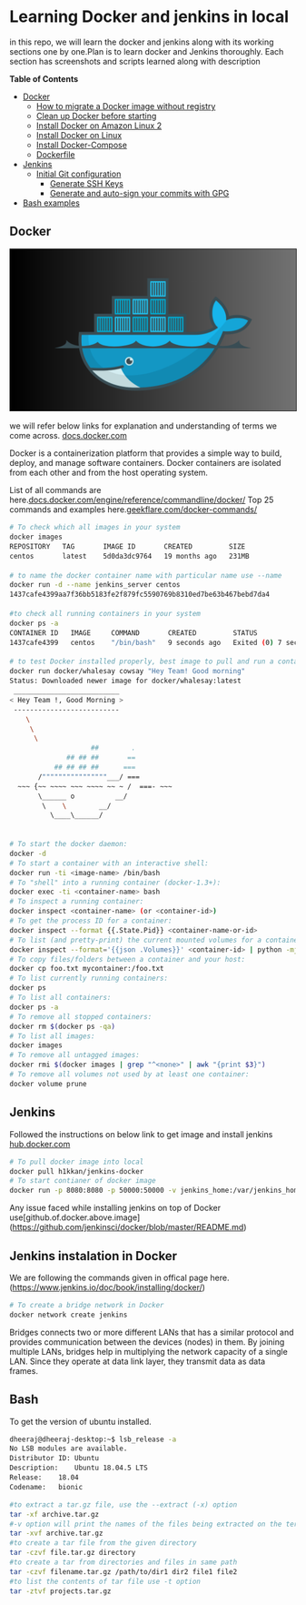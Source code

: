 # Learning Docker and jenkins in local

in this repo, we will learn the docker and jenkins along with its working sections one by one.Plan is to learn docker and Jenkins thoroughly.
Each section has screenshots and scripts learned along with description

<!-- START doctoc generated TOC please keep comment here to allow auto update -->
<!-- DON'T EDIT THIS SECTION, INSTEAD RE-RUN doctoc TO UPDATE -->
**Table of Contents**

- [Docker](#docker)
  - [How to migrate a Docker image without registry](#how-to-migrate-a-docker-image-without-registry)
  - [Clean up Docker before starting](#clean-up-docker-before-starting)
  - [Install Docker on Amazon Linux 2](#install-docker-on-amazon-linux-2)
  - [Install Docker on Linux](#install-docker-on-linux)
  - [Install Docker-Compose](#install-docker-compose)
  - [Dockerfile](#dockerfile)
- [Jenkins](#Jenkins)
  - [Initial Git configuration](#Jenkins-installed-in-docker)
    - [Generate SSH Keys](#generate-ssh-keys)
    - [Generate and auto-sign your commits with GPG](#generate-and-auto-sign-your-commits-with-gpg)
- [Bash examples](#Bash)


## Docker
<a target="_blank" href="/images/docker_image.png"><img border="1" alt="Blue whale image representing Docker for fun" src="/images/docker_image.png" width=1000></a>

 we will refer below links for explanation and understanding of terms we come across.
[docs.docker.com](https://docs.docker.com/)

Docker is a containerization platform that provides a simple way to build, deploy, and manage software containers. Docker containers are isolated from each other and from the host operating system.

List of all commands are here.[docs.docker.com/engine/reference/commandline/docker/](https://docs.docker.com/engine/reference/commandline/docker/)
Top 25 commands and examples here.[geekflare.com/docker-commands/](https://geekflare.com/docker-commands/)

```bash
# To check which all images in your system
docker images
REPOSITORY   TAG       IMAGE ID       CREATED         SIZE
centos       latest    5d0da3dc9764   19 months ago   231MB

# to name the docker container name with particular name use --name 
docker run -d --name jenkins_server centos
1437cafe4399aa7f36bb5183fe2f879fc5590769b8310ed7be63b467bebd7da4

#to check all running containers in your system
docker ps -a
CONTAINER ID   IMAGE     COMMAND       CREATED         STATUS                     PORTS     NAMES
1437cafe4399   centos    "/bin/bash"   9 seconds ago   Exited (0) 7 seconds ago             jenkins_server

# to test Docker installed properly, best image to pull and run a container from it would be.
docker run docker/whalesay cowsay "Hey Team! Good morning"
Status: Downloaded newer image for docker/whalesay:latest
 __________________________
< Hey Team !, Good Morning >
 --------------------------
    \
     \
      \
                    ##        .
              ## ## ##       ==
           ## ## ## ##      ===
       /""""""""""""""""___/ ===
  ~~~ {~~ ~~~~ ~~~ ~~~~ ~~ ~ /  ===- ~~~
       \______ o          __/
        \    \        __/
          \____\______/


# To start the docker daemon:
docker -d
# To start a container with an interactive shell:
docker run -ti <image-name> /bin/bash
# To "shell" into a running container (docker-1.3+):
docker exec -ti <container-name> bash
# To inspect a running container:
docker inspect <container-name> (or <container-id>)
# To get the process ID for a container:
docker inspect --format {{.State.Pid}} <container-name-or-id>
# To list (and pretty-print) the current mounted volumes for a container:
docker inspect --format='{{json .Volumes}}' <container-id> | python -mjson.tool
# To copy files/folders between a container and your host:
docker cp foo.txt mycontainer:/foo.txt
# To list currently running containers:
docker ps
# To list all containers:
docker ps -a
# To remove all stopped containers:
docker rm $(docker ps -qa)
# To list all images:
docker images
# To remove all untagged images:
docker rmi $(docker images | grep "^<none>" | awk "{print $3}")
# To remove all volumes not used by at least one container:
docker volume prune
```
## Jenkins

Followed the instructions on below link to get image and install jenkins
[hub.docker.com](https://hub.docker.com/r/h1kkan/jenkins-docker)

```bash
# To pull docker image into local
docker pull h1kkan/jenkins-docker
# To start contianer of docker image
docker run -p 8080:8080 -p 50000:50000 -v jenkins_home:/var/jenkins_home h1kkan/jenkins-docker:lts
```
Any issue faced while installing jenkins on top of Docker use[github.of.docker.above.image]
(https://github.com/jenkinsci/docker/blob/master/README.md)
## Jenkins instalation in Docker
We are following the commands given in offical page here.(https://www.jenkins.io/doc/book/installing/docker/)

```bash
# To create a bridge network in Docker
docker network create jenkins
```
Bridges connects two or more different LANs that has a similar protocol and provides communication between the devices (nodes) in them. By joining multiple LANs, bridges help in multiplying the network capacity of a single LAN. Since they operate at data link layer, they transmit data as data frames.

## Bash

To get the version of ubuntu installed.
```bash
dheeraj@dheeraj-desktop:~$ lsb_release -a
No LSB modules are available.
Distributor ID:	Ubuntu
Description:	Ubuntu 18.04.5 LTS
Release:	18.04
Codename:	bionic
```



```bash
#to extract a tar.gz file, use the --extract (-x) option
tar -xf archive.tar.gz
#-v option will print the names of the files being extracted on the terminal.
tar -xvf archive.tar.gz
#to create a tar file from the given directory
tar -czvf file.tar.gz directory
#to create a tar from directories and files in same path
tar -czvf filename.tar.gz /path/to/dir1 dir2 file1 file2
#to list the contents of tar file use -t option
tar -ztvf projects.tar.gz
```
